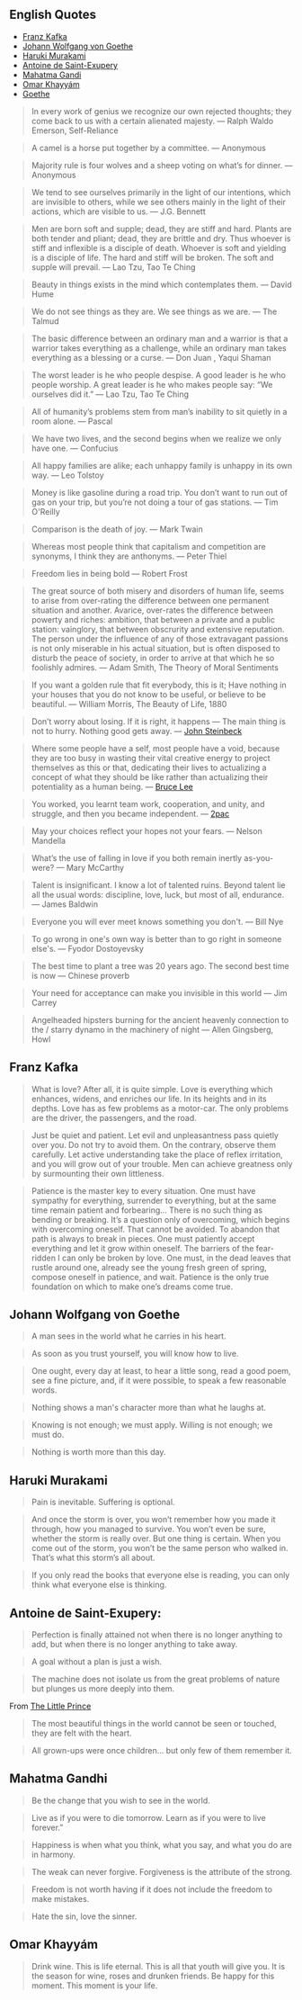 ## English Quotes

  * [Franz Kafka](#franz-kafka)
  * [Johann Wolfgang von Goethe](#johann-wolfgang-von-goethe )
  * [Haruki Murakami](#haruki-murakami)
  * [Antoine de Saint-Exupery](#antoine-de-saint-exupery)
  * [Mahatma Gandi](#mahatma-gandhi)
  * [Omar Khayyám](#omar-khayyám)
  * [Goethe](#goethe)
  
> In every work of genius we recognize our own rejected thoughts; they come back to us with a certain alienated majesty.
― Ralph Waldo Emerson, Self-Reliance

> A camel is a horse put together by a committee.
― Anonymous

> Majority rule is four wolves and a sheep voting on what’s for dinner.
― Anonymous

> We tend to see ourselves primarily in the light of our intentions, which are invisible to others, while we see others mainly in the light of their actions, which are visible to us.
― J.G. Bennett

> Men are born soft and supple; dead, they are stiff and hard. Plants are both tender and pliant; dead, they are brittle and dry. Thus whoever is stiff and inflexible is a disciple of death. Whoever is soft and yielding is a disciple of life. The hard and stiff will be broken. The soft and supple will prevail.
― Lao Tzu, Tao Te Ching

> Beauty in things exists in the mind which contemplates them.
― David Hume

> We do not see things as they are. We see things as we are.
― The Talmud

> The basic difference between an ordinary man and a warrior is that a warrior takes everything as a challenge, while an ordinary man takes everything as a blessing or a curse.
― Don Juan , Yaqui Shaman

> The worst leader is he who people despise. A good leader is he who people worship. A great leader is he who makes people say: “We ourselves did it.”
― Lao Tzu, Tao Te Ching

> All of humanity’s problems stem from man’s inability to sit quietly in a room alone.
― Pascal

> We have two lives, and the second begins when we realize we only have one.
― Confucius

> All happy families are alike; each unhappy family is unhappy in its own way.
— Leo Tolstoy

> Money is like gasoline during a road trip. You don’t want to run out of gas on your trip, but you’re not doing a tour of gas stations.
— Tim O'Reilly

> Comparison is the death of joy.
— Mark Twain

> Whereas most people think that capitalism and competition are synonyms, I think they are anthonyms.
— Peter Thiel

> Freedom lies in being bold
— Robert Frost

> The great source of both misery and disorders of human life, seems to arise from over-rating the difference between one permanent situation and another. Avarice, over-rates the difference between powerty and riches: ambition, that between a private and a public station: vainglory, that between obscrurity and extensive reputation. The person under the influence of any of those extravagant passions is not only miserable in his actual situation, but is often disposed to disturb the peace of society, in order to arrive at that which he so foolishly admires.
— Adam Smith, The Theory of Moral Sentiments

> If you want a golden rule that fit everybody, this is it; Have nothing in your houses that you do not know to be useful, or believe to be beautiful.
— William Morris, The Beauty of Life, 1880

> Don’t worry about losing. If it is right, it happens — The main thing is not to hurry. Nothing good gets away.
— [John Steinbeck](https://www.brainpickings.org/2012/01/12/john-steinbeck-on-love-1958/)

> Where some people have a self, most people have a void, because they are too busy in wasting their vital creative energy to project themselves as this or that, dedicating their lives to actualizing a concept of what they should be like rather than actualizing their potentiality as a human being.
— [Bruce Lee](https://www.brainpickings.org/2017/02/22/in-my-own-process-bruce-lee/)

> You worked, you learnt team work, cooperation, and unity, and struggle, and then you became independent.
— [2pac](https://www.youtube.com/watch?v=GL-ZoNhUFmc)

> May your choices reflect your hopes not your fears.
— Nelson Mandella

> What’s the use of falling in love if you both remain inertly as-you-were?
— Mary McCarthy

> Talent is insignificant. I know a lot of talented ruins. Beyond talent lie all the usual words: discipline, love, luck, but most of all, endurance.
— James Baldwin

> Everyone you will ever meet knows something you don't.
— Bill Nye

> To go wrong in one's own way is better than to go right in someone else's.
— Fyodor Dostoyevsky

> The best time to plant a tree was 20 years ago. The second best time is now
— Chinese proverb

> Your need for acceptance can make you invisible in this world
— Jim Carrey

> Angelheaded hipsters burning for the ancient heavenly connection to the / starry dynamo in the machinery of night
— Allen Gingsberg, Howl


## Franz Kafka

> What is love? After all, it is quite simple. Love is everything which enhances, widens, and enriches our life. In its heights and in its depths. Love has as few problems as a motor-car. The only problems are the driver, the passengers, and the road.

> Just be quiet and patient. Let evil and unpleasantness pass quietly over you. Do not try to avoid them. On the contrary, observe them carefully. Let active understanding take the place of reflex irritation, and you will grow out of your trouble. Men can achieve greatness only by surmounting their own littleness.

> Patience is the master key to every situation. One must have sympathy for everything, surrender to everything, but at the same time remain patient and forbearing… There is no such thing as bending or breaking. It’s a question only of overcoming, which begins with overcoming oneself. That cannot be avoided. To abandon that path is always to break in pieces. One must patiently accept everything and let it grow within oneself. The barriers of the fear-ridden I can only be broken by love. One must, in the dead leaves that rustle around one, already see the young fresh green of spring, compose oneself in patience, and wait. Patience is the only true foundation on which to make one’s dreams come true.

## Johann Wolfgang von Goethe

> A man sees in the world what he carries in his heart.

> As soon as you trust yourself, you will know how to live.

> One ought, every day at least, to hear a little song, read a good poem, see a fine picture, and, if it were possible, to speak a few reasonable words.

> Nothing shows a man's character more than what he laughs at.

> Knowing is not enough; we must apply. Willing is not enough; we must do.

> Nothing is worth more than this day.

## Haruki Murakami

> Pain is inevitable. Suffering is optional.

> And once the storm is over, you won’t remember how you made it through, how you managed to survive. You won’t even be sure, whether the storm is really over. But one thing is certain. When you come out of the storm, you won’t be the same person who walked in. That’s what this storm’s all about.

> If you only read the books that everyone else is reading, you can only think what everyone else is thinking.

## Antoine de Saint-Exupery:

> Perfection is finally attained not when there is no longer anything to add, but when there is no longer anything to take away.

> A goal without a plan is just a wish.

> The machine does not isolate us from the great problems of nature but plunges us more deeply into them.

From [The Little Prince](https://en.wikipedia.org/wiki/The_Little_Prince)

> The most beautiful things in the world cannot be seen or touched, they are felt with the heart.

> All grown-ups were once children... but only few of them remember it.


## Mahatma Gandhi

> Be the change that you wish to see in the world.

> Live as if you were to die tomorrow. Learn as if you were to live forever.”

> Happiness is when what you think, what you say, and what you do are in harmony.

> The weak can never forgive. Forgiveness is the attribute of the strong.

> Freedom is not worth having if it does not include the freedom to make mistakes.

> Hate the sin, love the sinner.

## Omar Khayyám

> Drink wine. This is life eternal. This is all that youth will give you. It is the season for wine, roses and drunken friends. Be happy for this moment. This moment is your life.
